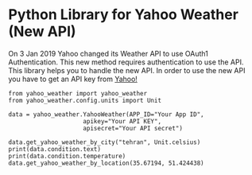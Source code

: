 # Python Library for Yahoo Weather (New API)
On 3 Jan 2019 Yahoo changed its Weather API to use OAuth1 Authentication. This new method requires authentication to use the API. This library helps you to handle the new API.
In order to use the new API you have to get an API key from [Yahoo!](https://developer.yahoo.com/weather/?guccounter=1)


```
from yahoo_weather import yahoo_weather
from yahoo_weather.config.units import Unit

data = yahoo_weather.YahooWeather(APP_ID="Your App ID",
                     apikey="Your API KEY",
                     apisecret="Your API secret")
                     
data.get_yahoo_weather_by_city("tehran", Unit.celsius)
print(data.condition.text)
print(data.condition.temperature)
data.get_yahoo_weather_by_location(35.67194, 51.424438)
```
